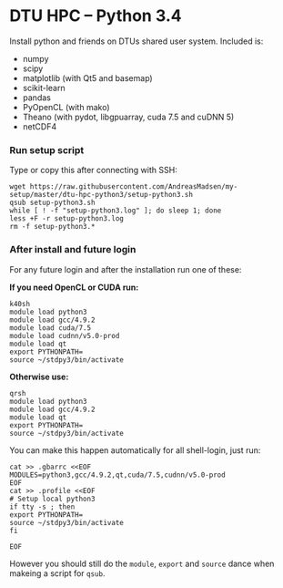 # DTU HPC – Python 3.4

Install python and friends on DTUs shared user system. Included is:

* numpy
* scipy
* matplotlib (with Qt5 and basemap)
* scikit-learn
* pandas
* PyOpenCL (with mako)
* Theano (with pydot, libgpuarray, cuda 7.5 and cuDNN 5)
* netCDF4

### Run setup script

Type or copy this after connecting with SSH:

```shell
wget https://raw.githubusercontent.com/AndreasMadsen/my-setup/master/dtu-hpc-python3/setup-python3.sh
qsub setup-python3.sh
while [ ! -f "setup-python3.log" ]; do sleep 1; done
less +F -r setup-python3.log
rm -f setup-python3.*
```

### After install and future login

For any future login and after the installation run one of these:

**If you need OpenCL or CUDA run:**

```shell
k40sh
module load python3
module load gcc/4.9.2
module load cuda/7.5
module load cudnn/v5.0-prod
module load qt
export PYTHONPATH=
source ~/stdpy3/bin/activate
```

**Otherwise use:**

```shell
qrsh
module load python3
module load gcc/4.9.2
module load qt
export PYTHONPATH=
source ~/stdpy3/bin/activate
```

You can make this happen automatically for all shell-login, just run:

```shell
cat >> .gbarrc <<EOF
MODULES=python3,gcc/4.9.2,qt,cuda/7.5,cudnn/v5.0-prod
EOF
cat >> .profile <<EOF
# Setup local python3
if tty -s ; then
export PYTHONPATH=
source ~/stdpy3/bin/activate
fi

EOF
```

However you should still do the `module`, `export` and `source` dance when makeing a script for `qsub`.
